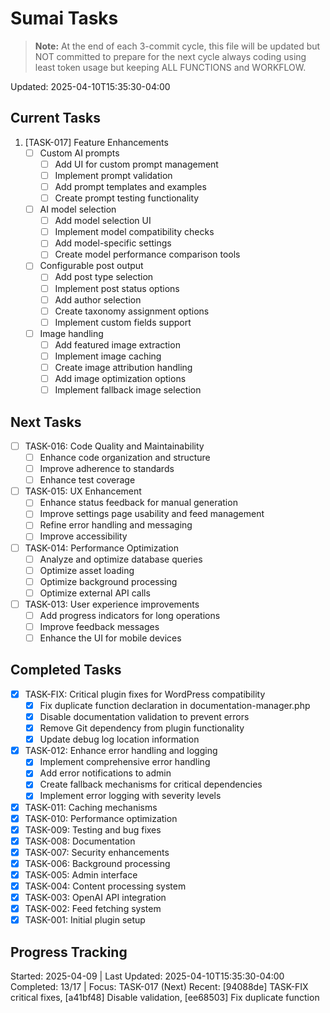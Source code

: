 # Sumai Tasks

> **Note:** At the end of each 3-commit cycle, this file will be updated but NOT committed to prepare for the next cycle always coding using least token usage but keeping ALL FUNCTIONS and WORKFLOW.

Updated: 2025-04-10T15:35:30-04:00

## Current Tasks
1. [TASK-017] Feature Enhancements
   - [ ] Custom AI prompts
     - [ ] Add UI for custom prompt management
     - [ ] Implement prompt validation
     - [ ] Add prompt templates and examples
     - [ ] Create prompt testing functionality
   - [ ] AI model selection
     - [ ] Add model selection UI
     - [ ] Implement model compatibility checks
     - [ ] Add model-specific settings
     - [ ] Create model performance comparison tools
   - [ ] Configurable post output
     - [ ] Add post type selection
     - [ ] Implement post status options
     - [ ] Add author selection
     - [ ] Create taxonomy assignment options
     - [ ] Implement custom fields support
   - [ ] Image handling
     - [ ] Add featured image extraction
     - [ ] Implement image caching
     - [ ] Create image attribution handling
     - [ ] Add image optimization options
     - [ ] Implement fallback image selection

## Next Tasks
- [ ] TASK-016: Code Quality and Maintainability
   - [ ] Enhance code organization and structure
   - [ ] Improve adherence to standards
   - [ ] Enhance test coverage
- [ ] TASK-015: UX Enhancement
   - [ ] Enhance status feedback for manual generation
   - [ ] Improve settings page usability and feed management
   - [ ] Refine error handling and messaging
   - [ ] Improve accessibility
- [ ] TASK-014: Performance Optimization
   - [ ] Analyze and optimize database queries
   - [ ] Optimize asset loading
   - [ ] Optimize background processing
   - [ ] Optimize external API calls
- [ ] TASK-013: User experience improvements
   - [ ] Add progress indicators for long operations
   - [ ] Improve feedback messages
   - [ ] Enhance the UI for mobile devices

## Completed Tasks
- [x] TASK-FIX: Critical plugin fixes for WordPress compatibility
  - [x] Fix duplicate function declaration in documentation-manager.php
  - [x] Disable documentation validation to prevent errors
  - [x] Remove Git dependency from plugin functionality
  - [x] Update debug log location information
- [x] TASK-012: Enhance error handling and logging
  - [x] Implement comprehensive error handling
  - [x] Add error notifications to admin
  - [x] Create fallback mechanisms for critical dependencies
  - [x] Implement error logging with severity levels
- [x] TASK-011: Caching mechanisms
- [x] TASK-010: Performance optimization
- [x] TASK-009: Testing and bug fixes
- [x] TASK-008: Documentation
- [x] TASK-007: Security enhancements
- [x] TASK-006: Background processing
- [x] TASK-005: Admin interface
- [x] TASK-004: Content processing system
- [x] TASK-003: OpenAI API integration
- [x] TASK-002: Feed fetching system
- [x] TASK-001: Initial plugin setup

## Progress Tracking
Started: 2025-04-09 | Last Updated: 2025-04-10T15:35:30-04:00
Completed: 13/17 | Focus: TASK-017 (Next)
Recent: [94088de] TASK-FIX critical fixes, [a41bf48] Disable validation, [ee68503] Fix duplicate function